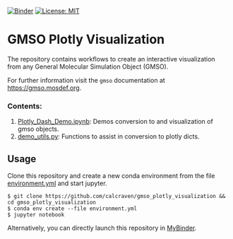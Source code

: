 [![Binder](https://mybinder.org/badge_logo.svg)](https://mybinder.org/v2/gh/CalCraven/gmso_plotly_visualization/HEAD)
[![License: MIT](https://img.shields.io/badge/License-MIT-yellow.svg)](https://opensource.org/licenses/MIT)

# GMSO Plotly Visualization
The repository contains workflows to create an interactive visualization from any General Molecular Simulation Object (GMSO).

For further information visit the `gmso` documentation at https://gmso.mosdef.org. 

### Contents:
1. [Plotly_Dash_Demo.ipynb](./notebooks/Plot_Dash_Demo.ipynb): Demos conversion to and visualization of gmso objects.
2. [demo_utils.py](./notebooks/demo_utils.py): Functions to assist in conversion to plotly dicts.

## Usage
Clone this repository and create a new conda environment from the file [environment.yml](./environment.yml) and start jupyter.

```shell script
$ git clone https://github.com/calcraven/gmso_plotly_visualization && cd gmso_plotly_visualization
$ conda env create --file environment.yml
$ jupyter notebook
```


Alternatively, you can directly launch this repository in [MyBinder](https://mybinder.org/v2/gh/CalCraven/gmso_plotly_visualization/HEAD).
